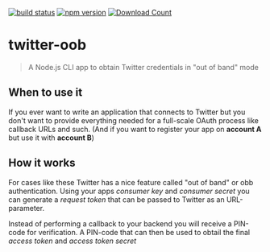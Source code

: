 [![build status](http://img.shields.io/travis/olithissen/twitter-oob.svg)](https://travis-ci.org/olithissen/twitter-oob)
[![npm version](http://badge.fury.io/js/node-tweet-cli.svg)](http://badge.fury.io/js/twitter-oob)
[![Download Count](https://img.shields.io/npm/dm/node-tweet-cli.svg)](http://www.npmjs.com/package/twitter-oob)

# twitter-oob

> A Node.js CLI app to obtain Twitter credentials in "out of band" mode

## When to use it
If you ever want to write an application that connects to Twitter
but you don't want to provide everything needed for a full-scale OAuth process like
callback URLs and such. (And if you want to register your app on **account A** but use it
with **account B**)

## How it works
For cases like these Twitter has a nice feature called "out of band" or obb authentication.
Using your apps *consumer key* and *consumer secret* you can generate a *request token* that
can be passed to Twitter as an URL-parameter.

Instead of performing a callback to your backend you will receive a PIN-code for verification. A PIN-code that can then be used to obtail the final *access token* and *access token secret*
